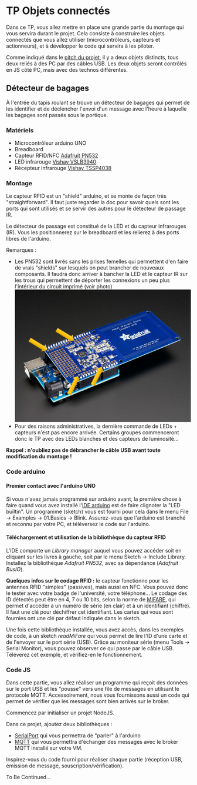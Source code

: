 # TP Objets connectés

Dans ce TP, vous allez mettre en place une grande partie du montage qui vous servira durant le projet. Cela consiste à construire les objets connectés que vous allez utiliser (microcontrôleurs, capteurs et actionneurs), et à développer le code qui servira à les piloter.

Comme indiqué dans le [pitch du projet](../README.md), il y a deux objets distincts, tous deux reliés à des PC par des câbles USB. Les deux objets seront contrôlés en JS côté PC, mais avec des technos différentes.

## Détecteur de bagages

&Agrave; l'entrée du tapis roulant se trouve un détecteur de bagages qui permet de les identifier et de déclencher l'envoi d'un message avec l'heure à laquelle les bagages sont passés sous le portique.

### Matériels

- Microcontrôleur arduino UNO
- Breadboard
- Capteur RFID/NFC [Adafruit PN532](https://www.adafruit.com/product/789)
- LED infrarouge [Vishay VSLB3940](https://fr.rs-online.com/web/p/leds-infrarouges/1452586)
- Récepteur infrarouge [Vishay TSSP4038](https://fr.rs-online.com/web/p/recepteurs-ir/9195848)

### Montage

Le capteur RFID est un "shield" arduino, et se monte de façon très "straightforward". Il faut juste regarder la doc pour savoir quels sont les ports qui sont utilisés et se servir des autres pour le détecteur de passage IR.

Le détecteur de passage est constitué de la LED et du capteur infrarouges (IR). Vous les positionnerez sur le breadboard et les relierez à des ports libres de l'arduino.

Remarques :

- Les PN532 sont livrés sans les prises femelles qui permettent d'en faire de vrais "shields" sur lesquels on peut brancher de nouveaux composants. Il faudra donc arriver à bancher la LED et le capteur IR sur les trous qui permettent de déporter les connexions un peu plus l'intérieur du circuit imprimé (voir photo)
  ![vue des picots sur le shield arduino](shield-picots.png)
- Pour des raisons administratives, la dernière commande de LEDs + capteurs n'est pas encore arrivée. Certains groupes commenceront donc le TP avec des LEDs blanches et des capteurs de luminosité...

**Rappel : n'oubliez pas de débrancher le câble USB avant toute modification du montage !**

### Code arduino

#### Premier contact avec l'arduino UNO

Si vous n'avez jamais programmé sur arduino avant, la première chose à faire quand vous avez installé l'[IDE arduino](https://www.arduino.cc/en/software) est de faire clignoter la "LED builtin". Un programme (sketch) vous est fourni pour cela dans le menu File -> Examples -> 01.Basics -> Blink. Assurez-vous que l'arduino est branché et reconnu par votre PC, et téléversez le code sur l'arduino.

#### Téléchargement et utilisation de la bibliothèque du capteur RFID

L'IDE comporte un _Library manager_ auquel vous pouvez accéder soit en cliquant sur les livres à gauche, soit par le menu Sketch -> Include Library. Installez la bibliothèque _Adafruit PN532_, avec sa dépendance (_Adafruit BusIO_).

**Quelques infos sur le codage RFID :** le capteur fonctionne pour les antennes RFID "simples" (passives), mais aussi en NFC. Vous pouvez donc le tester avec votre badge de l'université, votre téléphone... Le codage des ID détectés peut être en 4, 7 ou 10 bits, selon la norme de [MIFARE](https://fr.wikipedia.org/wiki/Mifare), qui permet d'accéder à un numéro de série (en clair) et à un identifiant (chiffré). Il faut une clé pour déchiffrer cet identifiant. Les cartes qui vous sont fournies ont une clé par défaut indiquée dans le sketch.

Une fois cette bibliothèque installée, vous avez accès, dans les exemples de code, à un sketch _readMiFare_ qui vous permet de lire l'ID d'une carte et de l'envoyer sur le port série (USB). Grâce au moniteur série (menu Tools -> Serial Monitor), vous pouvez observer ce qui passe par le câble USB. Téléverez cet exemple, et vérifiez-en le fonctionnement.

### Code JS

Dans cette partie, vous allez réaliser un programme qui reçoit des données sur le port USB et les "pousse" vers une file de messages en utilisant le protocole MQTT. Accessoirement, nous vous fournissons aussi un code qui permet de vérifier que les messages sont bien arrivés sur le broker.

Commencez par initialiser un projet NodeJS.

Dans ce projet, ajoutez deux bibliothèques :
- [SerialPort](https://www.npmjs.com/package/serialport) qui vous permettra de "parler" à l'arduino
- [MQTT](https://www.npmjs.com/package/mqtt) qui vous permettra d'échanger des messages avec le broker MQTT installé sur votre VM.

Inspirez-vous du code fourni pour réaliser chaque partie (réception USB, émission de message, souscription/vérification).

To Be Continued...
